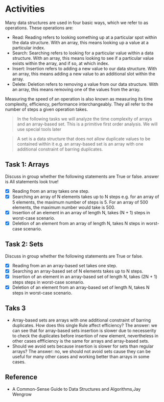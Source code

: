 # Activities

Many data structures are used in four basic ways, which we refer to as operations. These operations are:

- Read: Reading refers to looking something up at a particular spot within the data structure. With an array, this means looking up a value at a particular index.
- Search: Searching refers to looking for a particular value within a data structure. With an array, this means looking to see if a particular value exists within the array, and if so, at which index.
- Insert: Insertion refers to adding a new value to our data structure. With an array, this means adding a new value to an additional slot within the array.
- Delete: Deletion refers to removing a value from our data structure. With an array, this means removing one of the values from the array.

Measuring the speed of an operation is also known as measuring its time complexity, efficiency, performance interchangeably. They all refer to the number of steps a given operation takes.

> In the following tasks we will analyze the time complexity of arrays and an array-based set. This is a primitive first order analysis. We will use special tools later

> A set is a data structure that does not allow duplicate values to be contained within it e.g. an array-based set is an array with one additional constraint of barring duplicates.

## Task 1: Arrays

Discuss in group whether the following statements are True or false.
answer is All statements look true!

- [x] Reading from an array takes one step.
- [x] Searching an array of N elements takes up to N steps e.g. for an array of 5 elements, the maximum number of steps is 5. For an array of 500 elements, the maximum number would take is 500.
- [x] Insertion of an element in an array of length N, takes (N + 1) steps in worst-case scenario.
- [x] Deletion of an element from an array of length N, takes N steps in worst-case scenario.

## Task 2: Sets

Discuss in group whether the following statements are True or false.

- [x] Reading from an an array-based set takes one step.
- [x] Searching an array-based set of N elements takes up to N steps.
- [x] Insertion of an element in an array-based set of length N, takes (2N + 1) steps steps in worst-case scenario.
- [x] Deletion of an element from an array-based set of length N, takes N steps in worst-case scenario.

## Taks 3

- Array-based sets are arrays with one additional constraint of barring duplicates. How does this single Rule affect efficiency?
  The answer: we can see that for array-based sets insertion is slower due to necesserity to check the duplicates before insertion of new element,
  nevertheless in other cases effficiency is the same for arrays and array-based sets.
- Should we avoid sets because insertion is slower for sets than regular arrays?
  The answer: no, we should not avoid sets cause they can be useful for many other cases and working better than arrays in some cases.

## Reference

- A Common-Sense Guide to Data Structures and Algorithms,Jay Wengrow
